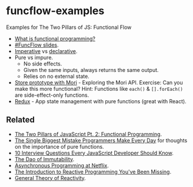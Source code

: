 # funcflow-examples
Examples for The Two Pillars of JS: Functional Flow

* [What is functional programming?](doc/fp.md)
* [#FuncFlow slides](https://slidr.io/ericelliott/learn-to-flow-with-functional-programming#1).
* [Imperative](https://github.com/learn-javascript-courses/funcflow-examples/blob/master/examples/double/imperative/index.js) vs [declarative](https://github.com/learn-javascript-courses/funcflow-examples/blob/master/examples/double/declarative/index.js).
* Pure vs impure.
  - No side effects.
  - Given the same inputs, always returns the same output.
  - Relies on no external state.
* [Store prototype with Mori](https://github.com/ericelliott/checkin/blob/13cd6ce0ed028c5431409f8981005df2b06c3638/source/shared/store/index.js) - Exploring the Mori API. Exercise: Can you make this more functional? Hint: Functions like `each()` & `[].forEach()` are side-effect-only functions.
* [Redux](https://github.com/rackt/redux) - App state management with pure functions (great with React).

## Related

* [The Two Pillars of JavaScript Pt. 2: Functional Programming](https://medium.com/javascript-scene/the-two-pillars-of-javascript-pt-2-functional-programming-a63aa53a41a4).
* [The Single Biggest Mistake Programmers Make Every Day](https://medium.com/javascript-scene/the-single-biggest-mistake-programmers-make-every-day-62366b432308) for thoughts on the importance of pure functions.
* [10 Interview Questions Every JavaScript Developer Should Know](https://medium.com/javascript-scene/10-interview-questions-every-javascript-developer-should-know-6fa6bdf5ad95).
* [The Dao of Immutability](https://medium.com/javascript-scene/the-dao-of-immutability-9f91a70c88cd).
* [Asynchronous Programming at Netflix](https://www.youtube.com/watch?v=gawmdhCNy-A).
* [The Introduction to Reactive Programming You've Been Missing](https://gist.github.com/staltz/868e7e9bc2a7b8c1f754).
* [General Theory of Reactivity](https://github.com/kriskowal/gtor).
